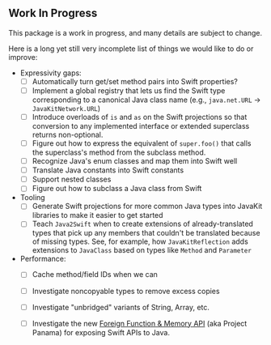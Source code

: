 ## Work In Progress

This package is a work in progress, and many details are subject to change.

Here is a long yet still very incomplete list of things we would like to do or
improve:

- Expressivity gaps:
    - [ ] Automatically turn get/set method pairs into Swift properties?
    - [ ] Implement a global registry that lets us find the Swift type corresponding to a canonical Java class name (e.g., `java.net.URL` -> `JavaKitNetwork.URL`)
    - [ ] Introduce overloads of `is` and `as` on the Swift projections so that conversion to any implemented interface or extended superclass returns non-optional.
    - [ ] Figure out how to express the equivalent of `super.foo()` that calls the superclass's method from the subclass method.
    - [ ] Recognize Java's enum classes and map them into Swift well
    - [ ] Translate Java constants into Swift constants
    - [ ] Support nested classes
    - [ ] Figure out how to subclass a Java class from Swift
- Tooling
    - [ ] Generate Swift projections for more common Java types into JavaKit libraries to make it easier to get started
    - [ ] Teach `Java2Swift` when to create extensions of already-translated types that pick up any members that couldn't be translated because of missing types. See, for example, how `JavaKitReflection` adds extensions to `JavaClass` based on types like `Method` and `Parameter`
- Performance:
    - [ ] Cache method/field IDs when we can
    - [ ] Investigate noncopyable types to remove excess copies
    - [ ] Investigate "unbridged" variants of String, Array, etc.
    - [ ] Investigate the new [Foreign Function & Memory API](https://bugs.openjdk.org/browse/JDK-8312523) (aka Project Panama) for exposing Swift APIs to Java.

